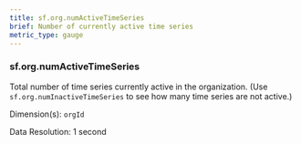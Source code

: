 ```yaml
---
title: sf.org.numActiveTimeSeries
brief: Number of currently active time series
metric_type: gauge
---
```

### sf.org.numActiveTimeSeries

Total number of time series currently active in the organization. (Use `sf.org.numInactiveTimeSeries` to see how many time series are not active.)

Dimension(s): `orgId`

Data Resolution: 1 second
